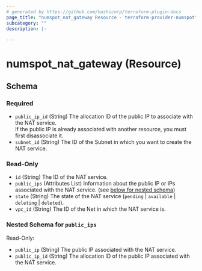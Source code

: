 ```yaml
---
# generated by https://github.com/hashicorp/terraform-plugin-docs
page_title: "numspot_nat_gateway Resource - terraform-provider-numspot"
subcategory: ""
description: |-
  
---
```


# numspot_nat_gateway (Resource)





<!-- schema generated by tfplugindocs -->
## Schema

### Required

- `public_ip_id` (String) The allocation ID of the public IP to associate with the NAT service.<br />
If the public IP is already associated with another resource, you must first disassociate it.
- `subnet_id` (String) The ID of the Subnet in which you want to create the NAT service.

### Read-Only

- `id` (String) The ID of the NAT service.
- `public_ips` (Attributes List) Information about the public IP or IPs associated with the NAT service. (see [below for nested schema](#nestedatt--public_ips))
- `state` (String) The state of the NAT service (`pending` \| `available` \| `deleting` \| `deleted`).
- `vpc_id` (String) The ID of the Net in which the NAT service is.

<a id="nestedatt--public_ips"></a>
### Nested Schema for `public_ips`

Read-Only:

- `public_ip` (String) The public IP associated with the NAT service.
- `public_ip_id` (String) The allocation ID of the public IP associated with the NAT service.
